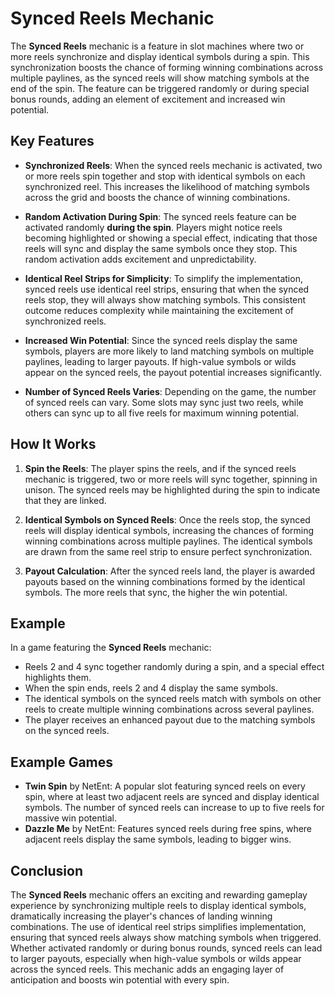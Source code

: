 # Synced Reels Mechanic

The **Synced Reels** mechanic is a feature in slot machines where two or more reels synchronize and display identical symbols during a spin. This synchronization boosts the chance of forming winning combinations across multiple paylines, as the synced reels will show matching symbols at the end of the spin. The feature can be triggered randomly or during special bonus rounds, adding an element of excitement and increased win potential.

## Key Features

- **Synchronized Reels**: When the synced reels mechanic is activated, two or more reels spin together and stop with identical symbols on each synchronized reel. This increases the likelihood of matching symbols across the grid and boosts the chance of winning combinations.

- **Random Activation During Spin**: The synced reels feature can be activated randomly **during the spin**. Players might notice reels becoming highlighted or showing a special effect, indicating that those reels will sync and display the same symbols once they stop. This random activation adds excitement and unpredictability.

- **Identical Reel Strips for Simplicity**: To simplify the implementation, synced reels use identical reel strips, ensuring that when the synced reels stop, they will always show matching symbols. This consistent outcome reduces complexity while maintaining the excitement of synchronized reels.

- **Increased Win Potential**: Since the synced reels display the same symbols, players are more likely to land matching symbols on multiple paylines, leading to larger payouts. If high-value symbols or wilds appear on the synced reels, the payout potential increases significantly.

- **Number of Synced Reels Varies**: Depending on the game, the number of synced reels can vary. Some slots may sync just two reels, while others can sync up to all five reels for maximum winning potential.

## How It Works

1. **Spin the Reels**: The player spins the reels, and if the synced reels mechanic is triggered, two or more reels will sync together, spinning in unison. The synced reels may be highlighted during the spin to indicate that they are linked.

2. **Identical Symbols on Synced Reels**: Once the reels stop, the synced reels will display identical symbols, increasing the chances of forming winning combinations across multiple paylines. The identical symbols are drawn from the same reel strip to ensure perfect synchronization.

3. **Payout Calculation**: After the synced reels land, the player is awarded payouts based on the winning combinations formed by the identical symbols. The more reels that sync, the higher the win potential.

## Example

In a game featuring the **Synced Reels** mechanic:
- Reels 2 and 4 sync together randomly during a spin, and a special effect highlights them.
- When the spin ends, reels 2 and 4 display the same symbols.
- The identical symbols on the synced reels match with symbols on other reels to create multiple winning combinations across several paylines.
- The player receives an enhanced payout due to the matching symbols on the synced reels.

## Example Games

- **Twin Spin** by NetEnt: A popular slot featuring synced reels on every spin, where at least two adjacent reels are synced and display identical symbols. The number of synced reels can increase to up to five reels for massive win potential.
- **Dazzle Me** by NetEnt: Features synced reels during free spins, where adjacent reels display the same symbols, leading to bigger wins.

## Conclusion

The **Synced Reels** mechanic offers an exciting and rewarding gameplay experience by synchronizing multiple reels to display identical symbols, dramatically increasing the player's chances of landing winning combinations. The use of identical reel strips simplifies implementation, ensuring that synced reels always show matching symbols when triggered. Whether activated randomly or during bonus rounds, synced reels can lead to larger payouts, especially when high-value symbols or wilds appear across the synced reels. This mechanic adds an engaging layer of anticipation and boosts win potential with every spin.
